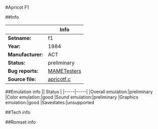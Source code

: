 #Apricot F1

##Info

||Info|
|-----|-----|
|**Setname:**|f1
|**Year:**|1984
|**Manufacturer:**|ACT
|**Status:**|preliminary
|**Bug reports:**|[MAMETesters](http://mametesters.org/view_all_set.php?type=1&temporary=y&search=apricotf.c)
|**Source file:**|[apricotf.c](https://github.com/mamedev/mame/blob/master/src/mess/drivers/apricotf.c)

##Emulation info
|| Status |
|-----|-----|
|Overall emulation:|preliminary
|Color emulation:|good
|Sound emulation:|preliminary
|Graphics emulation:|good
|Savestates:|unsupported

##Tech info

##Romset info

<!--- START OF EDITED COMMENT DO NOT TOUCH TEXT ABOVE-->
